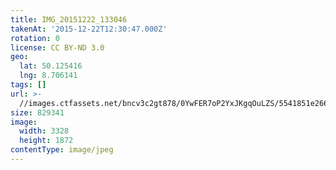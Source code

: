 ```yaml
---
title: IMG_20151222_133046
takenAt: '2015-12-22T12:30:47.000Z'
rotation: 0
license: CC BY-ND 3.0
geo:
  lat: 50.125416
  lng: 8.706141
tags: []
url: >-
  //images.ctfassets.net/bncv3c2gt878/0YwFER7oP2YxJKgqOuLZS/5541851e266b9e16780a4cc79b782d68/img_20151222_133046_23798209932_o
size: 829341
image:
  width: 3328
  height: 1872
contentType: image/jpeg
---
```


                               